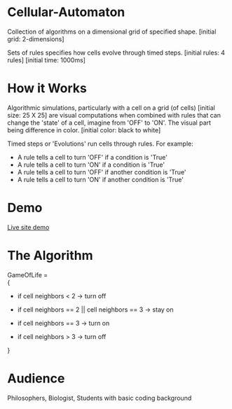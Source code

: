 # Cellular-Automaton
Collection of algorithms on a dimensional grid of specified shape. [initial grid: 2-dimensions]

Sets of rules specifies how cells evolve through timed steps. [initial rules: 4 rules]  [initial time: 1000ms]

# How it Works
Algorithmic simulations, particularly with a cell on a grid (of cells) [initial size: 25 X 25]
are visual computations when combined with rules that can change the 'state'
of a cell, imagine from 'OFF' to 'ON'. The visual part being difference in color. [initial color: black to white]

Timed steps or 'Evolutions' run cells through rules. For example:
  - A rule tells a cell to turn 'OFF' if a condition is 'True'
  - A rule tells a cell to turn 'ON' if a condition is 'True'
  - A rule tells a cell to turn 'OFF' if another condition is 'True'
  - A rule tells a cell to turn 'ON' if another condition is 'True'
  
  # Demo
  [Live site demo](https://dajuanmcdonald.github.io/Cellular-Automaton/)
  
# The Algorithm
GameOfLife =  
  {

- if cell neighbors < 2
  -> turn off

- if cell neighbors == 2 || cell neighbors == 3
  -> stay on

- if cell neighbors == 3
  -> turn on
 
- if cell neighbors > 3
  -> turn off
  
 }
  # Audience
  Philosophers,
  Biologist,
  Students with basic coding background
